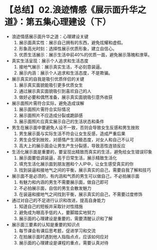 # 【总结】02.浪迹情感《展示面升华之道》：第五集心理建设（下）

-   浪迹情感展示面升华之道：心理建设关键
    1.  展示面真实性：展示自己拥有的东西，避免炫耀和虚假。
    2.  形象高光时刻：选择性展示优质形象，建立自信心。
    3.  优质生活展示：展示生活中前40%的优质一面，避免展示落魄和潦草。
-   真实生活呈现：展示个人追求和生活态度
    1.  接地气展示：展示真实生活，不必刻意装逼。
    2.  展示内涵：展示个人追求和生活态度，不是欺骗。
-   展示真实的自我是吸引优质伴侣的关键
    1.  展示真实面貌能吸引更多优质女生
    2.  通过展示真实面貌吸引到喜欢自己的人
    3.  做好必要和偶然准备，展示真实面貌吸引意外收获
-   展示面照片需符合实际，避免造成误解
    1.  展示面照片需符合实际情况
    2.  展示面照片不应造成分裂或跪舔感
    3.  展示面照片应真实展示自己的生活状态和条件
-   男生在展示面中要避免人设不一致，否则会导致女生反感和男生挫败
    1.  男生展示面与实际生活不符会让女生反感，造成严重后果
    2.  男生会受到挫败，对感情产生消极态度，对女人和自己不认可
    3.  高大上的展示面会让男生产生分裂感，导致恶性连锁反应
-   生活化展示面是重要的，要呈现出精致而真实的生活，避免给女生错误印象
    1.  展示面要低调装逼，高于日常生活，展示精致生活化
    2.  填充生活化展示面到朋友圈和个人IP中，让女生感受真实的你
    3.  找到装逼和接地气之间的平衡，展示真实的自己，需要自我了解和技巧
-   展示面不是必须的，有内涵和气质的男生可以做自己，不必拍展示面
    1.  有魅力和内涵的男生不需要展示面，做自己即可
    2.  不必拍展示面，自信的男生会散发魅力
    3.  在装逼和接地气之间找到平衡，展示真实的自己，不需要过度修饰
-   通过对自己的不足进行认识和改进，提高自身能力
    1.  知道自己的短板并采取针对性措施
    2.  避免成为眼高手低的人，要脚踏实地努力
    3.  展示面的心理建设是重要的，需要清醒认识和了解
-   展示面三要素的认知是重要的知识点
    1.  每节课会有课后思考题，促进学习和交流
    2.  在拍展示面时遇到他人指指点点，应该如何应对
    3.  展示面的心理建设是课程的重点，需要认真对待